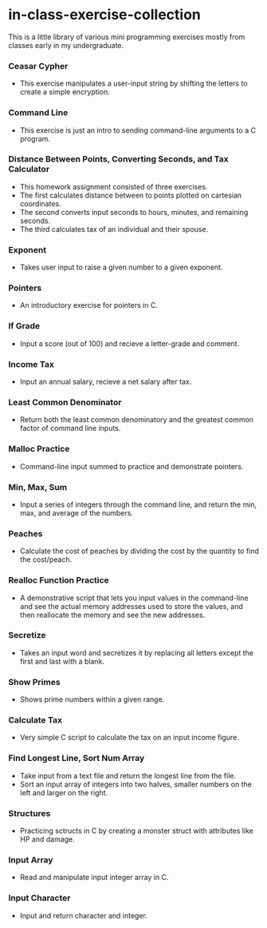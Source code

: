 # in-class-exercise-collection
This is a little library of various mini programming exercises mostly from classes early in my undergraduate.

### Ceasar Cypher
- This exercise manipulates a user-input string by shifting the letters to create a simple encryption.
### Command Line
- This exercise is just an intro to sending command-line arguments to a C program.
### Distance Between Points, Converting Seconds, and Tax Calculator
- This homework assignment consisted of three exercises.
- The first calculates distance between to points plotted on cartesian coordinates.
- The second converts input seconds to hours, minutes, and remaining seconds.
- The third calculates tax of an individual and their spouse.
### Exponent
- Takes user input to raise a given number to a given exponent.
### Pointers
- An introductory exercise for pointers in C.
### If Grade
- Input a score (out of 100) and recieve a letter-grade and comment. 
### Income Tax
- Input an annual salary, recieve a net salary after tax.
### Least Common Denominator
- Return both the least common denominatory and the greatest common factor of command line inputs.
### Malloc Practice
- Command-line input summed to practice and demonstrate pointers.
### Min, Max, Sum
- Input a series of integers through the command line, and return the min, max, and average of the numbers.
### Peaches
- Calculate the cost of peaches by dividing the cost by the quantity to find the cost/peach.
### Realloc Function Practice
- A demonstrative script that lets you input values in the command-line and see the actual memory addresses used to store the values, and then reallocate the memory and see the new addresses.
### Secretize
- Takes an input word and secretizes it by replacing all letters except the first and last with a blank.
### Show Primes
- Shows prime numbers within a given range.
### Calculate Tax
- Very simple C script to calculate the tax on an input income figure.
### Find Longest Line, Sort Num Array
- Take input from a text file and return the longest line from the file. 
- Sort an input array of integers into two halves, smaller numbers on the left and larger on the right.
### Structures
- Practicing sctructs in C by creating a monster struct with attributes like HP and damage.
### Input Array
- Read and manipulate input integer array in C.
### Input Character
- Input and return character and integer.
